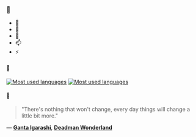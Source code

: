 ### 👋

- 🔭
- 🌱
- 💬
- 📫
- ⚡

#### 🧏

[![Most used languages](https://github-readme-stats-aynah.vercel.app/api/top-langs/?username=aynh&theme=solarized-dark&langs_count=6&layout=compact&hide_title=true)](https://github.com/anuraghazra/github-readme-stats#gh-dark-mode-only)
[![Most used languages](https://github-readme-stats-aynah.vercel.app/api/top-langs/?username=aynh&theme=solarized-light&langs_count=6&layout=compact&hide_title=true)](https://github.com/anuraghazra/github-readme-stats#gh-light-mode-only)

#### 💬

> "There's nothing that won't change, every day things will change a little bit more."

&mdash; [**Ganta Igarashi**](https://myanimelist.net/character.php?q=Ganta%20Igarashi&cat=character), [**Deadman Wonderland**](https://myanimelist.net/search/all?q=Deadman%20Wonderland&cat=all)
